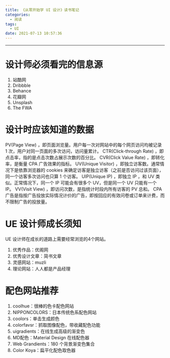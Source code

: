 ```yaml
---
title: 《从零开始学 UI 设计》读书笔记
categories:
  - 阅读
tags:
  - UI
date: 2021-07-13 10:57:36
---
```


---
# 设计师必须看完的信息源
1. 站酷网
2. Dribbble
3. Behance
4. 花瓣网
5. Unsplash
6. The FWA

<!-- more -->
# 设计时应该知道的数据
PV(Page View) ，即页面浏览量。用户每一次对网站中的每个网页访问均被记录 1 次，用户对同一页面的多次访问，访问量累计。
CTR(Click-through Rate) ，即点击率，指的是点击次数占展示次数的百分比。
CVR(Click Value Rate) ，即转化率，是衡量 CPA 广告效果的指标。
UV(Unique Visitor) ，即独立访客数。通常情况下是依靠浏览器的 cookies 来确定访客是独立访客（之前是否访问过该页面），同一个访客多次访问也只算 1 个访客。
UIP(Unique IP) ，即独立 IP ，和 UV 类似。正常情况下，同一个 IP 可能会有很多个 UV，但是同一个 UV 只能有一个 IP。
VV(Visit View) ，即访问次数，是指统计时段内所有访客的 PV 总和。
CPA 广告是指按广告投放实际情况计价的广告，即按回应的有效问卷或订单来计费，而不限制广告的投放量。

# UE 设计师成长须知
UE 设计师在成长的道路上需要经常浏览的4个网站。
1. 优秀作品：优阁网
2. 优秀设计文章：简书文章
3. 灵感网站：muzli
4. 理论网站：人人都是产品经理
    
# 配色网站推荐
1. coolhue：很棒的色卡配色网站
2. NIPPONCOLORS：日本传统色系配色网站
3. coolors：单击生成颜色
4. colorfavsr：抓取图像配色，带收藏配色功能
5. uigradients：在线生成高级的渐变色
6. MD配色：Material Design 在线配色器
7. Web Grandients：180 个背景渐变色集合
8. Color Koya：扁平化配色取色器

